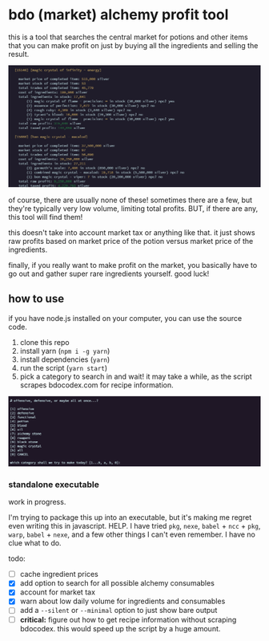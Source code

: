 # bdo (market) alchemy profit tool

this is a tool that searches the central market for potions and other items that you can make profit on just by buying all the ingredients and selling the result.

![an example readout from the script](./screenshots/example_one.png)

of course, there are usually none of these! sometimes there are a few, but they're typically very low volume, limiting total profits. BUT, if there are any, this tool will find them!

this doesn't take into account market tax or anything like that. it just shows raw profits based on market price of the potion versus market price of the ingredients.

finally, if you really want to make profit on the market, you basically have to go out and gather super rare ingredients yourself. good  luck!

## how to use

if you have node.js installed on your computer, you can use the source code.

1.  clone this repo
2.  install yarn (`npm i -g yarn`)
3.  install dependencies (`yarn`)
4.  run the script (`yarn start`)
5.  pick a category to search in and wait! it may take a while, as the script scrapes bdocodex.com for recipe information.

![the script options selection](./screenshots/example_two.png)

### standalone executable

work in progress.

I'm trying to package this up into an executable, but it's making me regret even writing this in javascript. HELP. I have tried `pkg`, `nexe`, `babel` + `ncc` + `pkg`, `warp`, `babel` + `nexe`, and a few other things I can't even remember. I have no clue what to do.

todo:

-   [ ] cache ingredient prices
-   [x] add option to search for all possible alchemy consumables
-   [x] account for market tax
-   [x] warn about low daily volume for ingredients and consumables
-   [ ] add a `--silent` or `--minimal` option to just show bare output
-   [ ] **critical:** figure out how to get recipe information without scraping bdocodex. this would speed up the script by a huge amount.